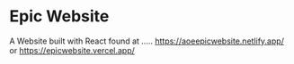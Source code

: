 # Epic Website

A Website built with React found at ..... https://aoeepicwebsite.netlify.app/  or https://epicwebsite.vercel.app/